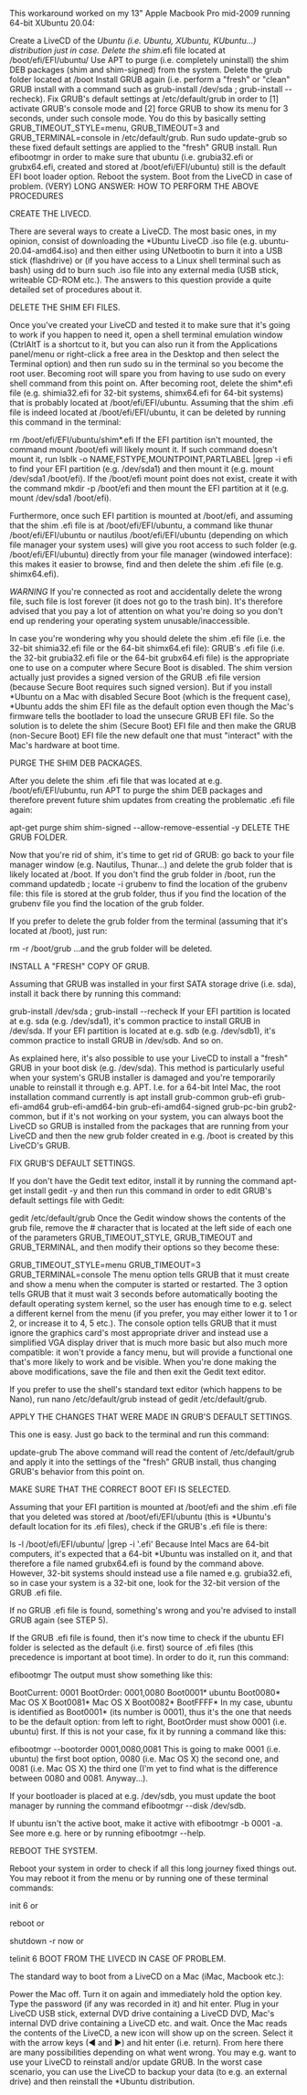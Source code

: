 This workaround worked on my 13" Apple Macbook Pro mid-2009 running 64-bit XUbuntu 20.04:

Create a LiveCD of the _Ubuntu (i.e. Ubuntu, XUbuntu, KUbuntu...) distribution just in case.
Delete the shim_.efi file located at /boot/efi/EFI/ubuntu/
Use APT to purge (i.e. completely uninstall) the shim DEB packages (shim and shim-signed) from the system.
Delete the grub folder located at /boot
Install GRUB again (i.e. perform a "fresh" or "clean" GRUB install with a command such as grub-install /dev/sda ; grub-install --recheck).
Fix GRUB's default settings at /etc/default/grub in order to [1] activate GRUB's console mode and [2] force GRUB to show its menu for 3 seconds, under such console mode. You do this by basically setting GRUB_TIMEOUT_STYLE=menu, GRUB_TIMEOUT=3 and GRUB_TERMINAL=console in /etc/default/grub.
Run sudo update-grub so these fixed default settings are applied to the "fresh" GRUB install.
Run efibootmgr in order to make sure that ubuntu (i.e. grubia32.efi or grubx64.efi, created and stored at /boot/efi/EFI/ubuntu) still is the default EFI boot loader option.
Reboot the system.
Boot from the LiveCD in case of problem.
(VERY) LONG ANSWER: HOW TO PERFORM THE ABOVE PROCEDURES

CREATE THE LIVECD.

There are several ways to create a LiveCD. The most basic ones, in my opinion, consist of downloading the \*Ubuntu LiveCD .iso file (e.g. ubuntu-20.04-amd64.iso) and then either using UNetbootin to burn it into a USB stick (flashdrive) or (if you have access to a Linux shell terminal such as bash) using dd to burn such .iso file into any external media (USB stick, writeable CD-ROM etc.). The answers to this question provide a quite detailed set of procedures about it.

DELETE THE SHIM EFI FILES.

Once you've created your LiveCD and tested it to make sure that it's going to work if you happen to need it, open a shell terminal emulation window (CtrlAltT is a shortcut to it, but you can also run it from the Applications panel/menu or right-click a free area in the Desktop and then select the Terminal option) and then run sudo su in the terminal so you become the root user. Becoming root will spare you from having to use sudo on every shell command from this point on. After becoming root, delete the shim\*.efi file (e.g. shimia32.efi for 32-bit systems, shimx64.efi for 64-bit systems) that is probably located at /boot/efi/EFI/ubuntu. Assuming that the shim .efi file is indeed located at /boot/efi/EFI/ubuntu, it can be deleted by running this command in the terminal:

rm /boot/efi/EFI/ubuntu/shim\*.efi
If the EFI partition isn't mounted, the command mount /boot/efi will likely mount it. If such command doesn't mount it, run lsblk -o NAME,FSTYPE,MOUNTPOINT,PARTLABEL |grep -i efi to find your EFI partition (e.g. /dev/sda1) and then mount it (e.g. mount /dev/sda1 /boot/efi). If the /boot/efi mount point does not exist, create it with the command mkdir -p /boot/efi and then mount the EFI partition at it (e.g. mount /dev/sda1 /boot/efi).

Furthermore, once such EFI partition is mounted at /boot/efi, and assuming that the shim .efi file is at /boot/efi/EFI/ubuntu, a command like thunar /boot/efi/EFI/ubuntu or nautilus /boot/efi/EFI/ubuntu (depending on which file manager your system uses) will give you root access to such folder (e.g. /boot/efi/EFI/ubuntu) directly from your file manager (windowed interface): this makes it easier to browse, find and then delete the shim .efi file (e.g. shimx64.efi).

_WARNING_ If you're connected as root and accidentally delete the wrong file, such file is lost forever (it does not go to the trash bin). It's therefore advised that you pay a lot of attention on what you're doing so you don't end up rendering your operating system unusable/inaccessible.

In case you're wondering why you should delete the shim .efi file (i.e. the 32-bit shimia32.efi file or the 64-bit shimx64.efi file): GRUB's .efi file (i.e. the 32-bit grubia32.efi file or the 64-bit grubx64.efi file) is the appropriate one to use on a computer where Secure Boot is disabled. The shim version actually just provides a signed version of the GRUB .efi file version (because Secure Boot requires such signed version). But if you install *Ubuntu on a Mac with disabled Secure Boot (which is the frequent case), *Ubuntu adds the shim EFI file as the default option even though the Mac's firmware tells the bootlader to load the unsecure GRUB EFI file. So the solution is to delete the shim (Secure Boot) EFI file and then make the GRUB (non-Secure Boot) EFI file the new default one that must "interact" with the Mac's hardware at boot time.

PURGE THE SHIM DEB PACKAGES.

After you delete the shim .efi file that was located at e.g. /boot/efi/EFI/ubuntu, run APT to purge the shim DEB packages and therefore prevent future shim updates from creating the problematic .efi file again:

apt-get purge shim shim-signed --allow-remove-essential -y
DELETE THE GRUB FOLDER.

Now that you're rid of shim, it's time to get rid of GRUB: go back to your file manager window (e.g. Nautilus, Thunar...) and delete the grub folder that is likely located at /boot. If you don't find the grub folder in /boot, run the command updatedb ; locate -i grubenv to find the location of the grubenv file: this file is stored at the grub folder, thus if you find the location of the grubenv file you find the location of the grub folder.

If you prefer to delete the grub folder from the terminal (assuming that it's located at /boot), just run:

rm -r /boot/grub
...and the grub folder will be deleted.

INSTALL A "FRESH" COPY OF GRUB.

Assuming that GRUB was installed in your first SATA storage drive (i.e. sda), install it back there by running this command:

grub-install /dev/sda ; grub-install --recheck
If your EFI partition is located at e.g. sda (e.g. /dev/sda1), it's common practice to install GRUB in /dev/sda. If your EFI partition is located at e.g. sdb (e.g. /dev/sdb1), it's common practice to install GRUB in /dev/sdb. And so on.

As explained here, it's also possible to use your LiveCD to install a "fresh" GRUB in your boot disk (e.g. /dev/sda). This method is particularly useful when your system's GRUB installer is damaged and you're temporarily unable to reinstall it through e.g. APT. I.e. for a 64-bit Intel Mac, the root installation command currently is apt install grub-common grub-efi grub-efi-amd64 grub-efi-amd64-bin grub-efi-amd64-signed grub-pc-bin grub2-common, but if it's not working on your system, you can always boot the LiveCD so GRUB is installed from the packages that are running from your LiveCD and then the new grub folder created in e.g. /boot is created by this LiveCD's GRUB.

FIX GRUB'S DEFAULT SETTINGS.

If you don't have the Gedit text editor, install it by running the command apt-get install gedit -y and then run this command in order to edit GRUB's default settings file with Gedit:

gedit /etc/default/grub
Once the Gedit window shows the contents of the grub file, remove the # character that is located at the left side of each one of the parameters GRUB_TIMEOUT_STYLE, GRUB_TIMEOUT and GRUB_TERMINAL, and then modify their options so they become these:

GRUB_TIMEOUT_STYLE=menu
GRUB_TIMEOUT=3
GRUB_TERMINAL=console
The menu option tells GRUB that it must create and show a menu when the computer is started or restarted.
The 3 option tells GRUB that it must wait 3 seconds before automatically booting the default operating system kernel, so the user has enough time to e.g. select a different kernel from the menu (if you prefer, you may either lower it to 1 or 2, or increase it to 4, 5 etc.).
The console option tells GRUB that it must ignore the graphics card's most appropriate driver and instead use a simplified VGA display driver that is much more basic but also much more compatible: it won't provide a fancy menu, but will provide a functional one that's more likely to work and be visible.
When you're done making the above modifications, save the file and then exit the Gedit text editor.

If you prefer to use the shell's standard text editor (which happens to be Nano), run nano /etc/default/grub instead of gedit /etc/default/grub.

APPLY THE CHANGES THAT WERE MADE IN GRUB'S DEFAULT SETTINGS.

This one is easy. Just go back to the terminal and run this command:

update-grub
The above command will read the content of /etc/default/grub and apply it into the settings of the "fresh" GRUB install, thus changing GRUB's behavior from this point on.

MAKE SURE THAT THE CORRECT BOOT EFI IS SELECTED.

Assuming that your EFI partition is mounted at /boot/efi and the shim .efi file that you deleted was stored at /boot/efi/EFI/ubuntu (this is \*Ubuntu's default location for its .efi files), check if the GRUB's .efi file is there:

ls -l /boot/efi/EFI/ubuntu/ |grep -i '.efi'
Because Intel Macs are 64-bit computers, it's expected that a 64-bit \*Ubuntu was installed on it, and that therefore a file named grubx64.efi is found by the command above. However, 32-bit systems should instead use a file named e.g. grubia32.efi, so in case your system is a 32-bit one, look for the 32-bit version of the GRUB .efi file.

If no GRUB .efi file is found, something's wrong and you're advised to install GRUB again (see STEP 5).

If the GRUB .efi file is found, then it's now time to check if the ubuntu EFI folder is selected as the default (i.e. first) source of .efi files (this precedence is important at boot time). In order to do it, run this command:

efibootmgr
The output must show something like this:

BootCurrent: 0001
BootOrder: 0001,0080
Boot0001* ubuntu
Boot0080* Mac OS X
Boot0081* Mac OS X
Boot0082*
BootFFFF*
In my case, ubuntu is identified as Boot0001* (its number is 0001), thus it's the one that needs to be the default option: from left to right, BootOrder must show 0001 (i.e. ubuntu) first. If this is not your case, fix it by running a command like this:

efibootmgr --bootorder 0001,0080,0081
This is going to make 0001 (i.e. ubuntu) the first boot option, 0080 (i.e. Mac OS X) the second one, and 0081 (i.e. Mac OS X) the third one (I'm yet to find what is the difference between 0080 and 0081. Anyway...).

If your bootloader is placed at e.g. /dev/sdb, you must update the boot manager by running the command efibootmgr --disk /dev/sdb.

If ubuntu isn't the active boot, make it active with efibootmgr -b 0001 -a. See more e.g. here or by running efibootmgr --help.

REBOOT THE SYSTEM.

Reboot your system in order to check if all this long journey fixed things out. You may reboot it from the menu or by running one of these terminal commands:

init 6
or

reboot
or

shutdown -r now
or

telinit 6
BOOT FROM THE LIVECD IN CASE OF PROBLEM.

The standard way to boot from a LiveCD on a Mac (iMac, Macbook etc.):

Power the Mac off.
Turn it on again and immediately hold the option key.
Type the password (if any was recorded in it) and hit enter.
Plug in your LiveCD USB stick, external DVD drive containing a LiveCD DVD, Mac's internal DVD drive containing a LiveCD etc. and wait.
Once the Mac reads the contents of the LiveCD, a new icon will show up on the screen. Select it with the arrow keys (◀ and ▶) and hit enter (i.e. return).
From here there are many possibilities depending on what went wrong. You may e.g. want to use your LiveCD to reinstall and/or update GRUB. In the worst case scenario, you can use the LiveCD to backup your data (to e.g. an external drive) and then reinstall the \*Ubuntu distribution.
